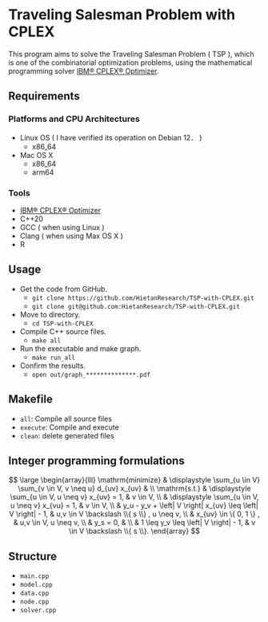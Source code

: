 # Traveling Salesman Problem with CPLEX

This program aims to solve the Traveling Salesman Problem ( TSP ), which is one of the combinatorial optimization problems, using the mathematical programming solver [IBM® CPLEX® Optimizer](https://www.ibm.com/products/ilog-cplex-optimization-studio/cplex-optimizer).

## Requirements

### Platforms and CPU Architectures
* Linux OS ( I have verified its operation on Debian 12． )
	* x86_64
* Mac OS X
	* x86_64
	* arm64

### Tools

* [IBM® CPLEX® Optimizer](https://www.ibm.com/products/ilog-cplex-optimization-studio/cplex-optimizer)
* C++20
* GCC ( when using Linux )
* Clang ( when using Max OS X )
* R

## Usage

* Get the code from GitHub.
	* `git clone https://github.com/HietanResearch/TSP-with-CPLEX.git`
	* `git clone git@github.com:HietanResearch/TSP-with-CPLEX.git`
* Move to directory.
	* `cd TSP-with-CPLEX`
* Compile C++ source files.
	* `make all`
* Run the executable and make graph.
	* `make run_all`
* Confirm the results.
	* `open out/graph_**************.pdf`

## Makefile

* `all`: Compile all source files
* `execute`: Compile and execute
* `clean`: delete generated files

## Integer programming formulations

$$
	\large
	\begin{array}{lll}
		\mathrm{minimize}	& \displaystyle \sum_{u \in V} \sum_{v \in V, v \neq u} d_{uv} x_{uv}	& 																						\\
		\mathrm{s.t.}    	& \displaystyle \sum_{u \in V, u \neq v} x_{uv} = 1,									& v \in V,																		\\
											& \displaystyle \sum_{u \in V, u \neq v} x_{vu} = 1,									& v \in V,																		\\
											& y_u - y_v + \left| V \right| x_{uv} \leq \left| V \right| - 1,			& u,v \in V \backslash \\{ s \\} , u \neq v,	\\
											& x_{uv} \in \{ 0, 1 \} ,																							& u,v \in V, u \neq v,												\\
											& y_s = 0, 																														& 																						\\
											& 1 \leq y_v \leq \left| V \right| - 1,																						& v \in V \backslash \\{ s \\}.							
	\end{array}
$$

## Structure

* `main.cpp`
* `model.cpp`
* `data.cpp`
* `node.cpp`
* `solver.cpp`
